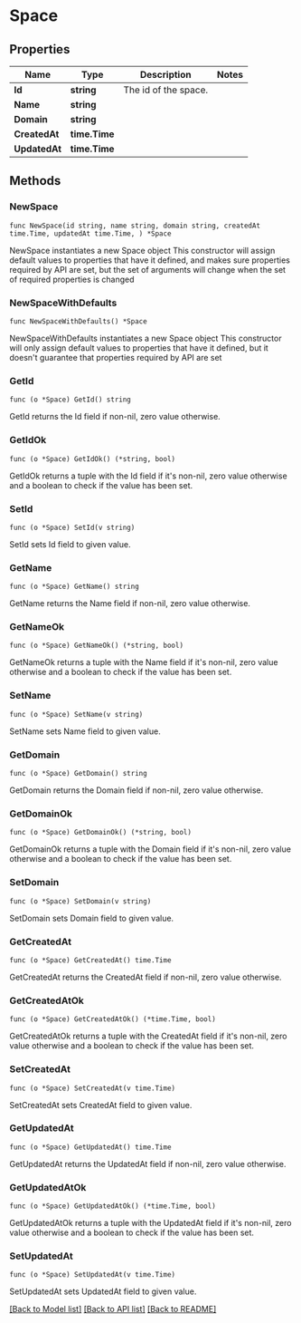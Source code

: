 # Space

## Properties

Name | Type | Description | Notes
------------ | ------------- | ------------- | -------------
**Id** | **string** | The id of the space. | 
**Name** | **string** |  | 
**Domain** | **string** |  | 
**CreatedAt** | **time.Time** |  | 
**UpdatedAt** | **time.Time** |  | 

## Methods

### NewSpace

`func NewSpace(id string, name string, domain string, createdAt time.Time, updatedAt time.Time, ) *Space`

NewSpace instantiates a new Space object
This constructor will assign default values to properties that have it defined,
and makes sure properties required by API are set, but the set of arguments
will change when the set of required properties is changed

### NewSpaceWithDefaults

`func NewSpaceWithDefaults() *Space`

NewSpaceWithDefaults instantiates a new Space object
This constructor will only assign default values to properties that have it defined,
but it doesn't guarantee that properties required by API are set

### GetId

`func (o *Space) GetId() string`

GetId returns the Id field if non-nil, zero value otherwise.

### GetIdOk

`func (o *Space) GetIdOk() (*string, bool)`

GetIdOk returns a tuple with the Id field if it's non-nil, zero value otherwise
and a boolean to check if the value has been set.

### SetId

`func (o *Space) SetId(v string)`

SetId sets Id field to given value.


### GetName

`func (o *Space) GetName() string`

GetName returns the Name field if non-nil, zero value otherwise.

### GetNameOk

`func (o *Space) GetNameOk() (*string, bool)`

GetNameOk returns a tuple with the Name field if it's non-nil, zero value otherwise
and a boolean to check if the value has been set.

### SetName

`func (o *Space) SetName(v string)`

SetName sets Name field to given value.


### GetDomain

`func (o *Space) GetDomain() string`

GetDomain returns the Domain field if non-nil, zero value otherwise.

### GetDomainOk

`func (o *Space) GetDomainOk() (*string, bool)`

GetDomainOk returns a tuple with the Domain field if it's non-nil, zero value otherwise
and a boolean to check if the value has been set.

### SetDomain

`func (o *Space) SetDomain(v string)`

SetDomain sets Domain field to given value.


### GetCreatedAt

`func (o *Space) GetCreatedAt() time.Time`

GetCreatedAt returns the CreatedAt field if non-nil, zero value otherwise.

### GetCreatedAtOk

`func (o *Space) GetCreatedAtOk() (*time.Time, bool)`

GetCreatedAtOk returns a tuple with the CreatedAt field if it's non-nil, zero value otherwise
and a boolean to check if the value has been set.

### SetCreatedAt

`func (o *Space) SetCreatedAt(v time.Time)`

SetCreatedAt sets CreatedAt field to given value.


### GetUpdatedAt

`func (o *Space) GetUpdatedAt() time.Time`

GetUpdatedAt returns the UpdatedAt field if non-nil, zero value otherwise.

### GetUpdatedAtOk

`func (o *Space) GetUpdatedAtOk() (*time.Time, bool)`

GetUpdatedAtOk returns a tuple with the UpdatedAt field if it's non-nil, zero value otherwise
and a boolean to check if the value has been set.

### SetUpdatedAt

`func (o *Space) SetUpdatedAt(v time.Time)`

SetUpdatedAt sets UpdatedAt field to given value.



[[Back to Model list]](../README.md#documentation-for-models) [[Back to API list]](../README.md#documentation-for-api-endpoints) [[Back to README]](../README.md)


